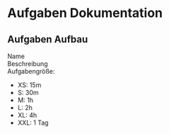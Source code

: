 # Aufgaben Dokumentation
## Aufgaben Aufbau
Name  
Beschreibung  
Aufgabengröße:
- XS: 15m
- S: 30m
- M: 1h
- L: 2h
- XL: 4h
- XXL: 1 Tag
